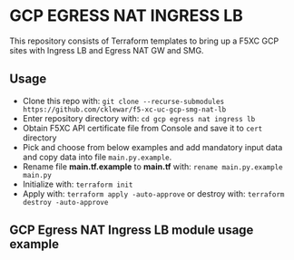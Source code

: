 # GCP EGRESS NAT INGRESS LB

This repository consists of Terraform templates to bring up a F5XC GCP sites with Ingress LB and Egress NAT GW and SMG.

## Usage

- Clone this repo with: `git clone --recurse-submodules https://github.com/cklewar/f5-xc-uc-gcp-smg-nat-lb`
- Enter repository directory with: `cd gcp egress nat ingress lb`
- Obtain F5XC API certificate file from Console and save it to `cert` directory
- Pick and choose from below examples and add mandatory input data and copy data into file `main.py.example`.
- Rename file __main.tf.example__ to __main.tf__ with: `rename main.py.example main.py`
- Initialize with: `terraform init`
- Apply with: `terraform apply -auto-approve` or destroy with: `terraform destroy -auto-approve`

## GCP Egress NAT Ingress LB module usage example

````hcl
````